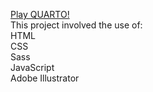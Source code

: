 [Play QUARTO!](https://evolpi.github.io/quartoBoardGame/)</br>
This project involved the use of:</br>
HTML</br>
CSS</br>
Sass</br>
JavaScript</br>
Adobe Illustrator
